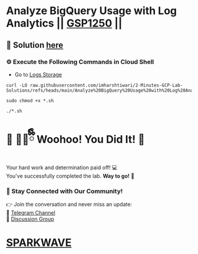 # Analyze BigQuery Usage with Log Analytics || [GSP1250](https://www.cloudskillsboost.google/focuses/89264?parent=catalog) ||

## 🔑 Solution [here](https://www.youtube.com/@sparkwave.01)

### ⚙️ Execute the Following Commands in Cloud Shell

* Go to [Logs Storage](https://console.cloud.google.com/logs/storage?project=)

```
curl -LO raw.githubusercontent.com/imharshtiwari/2-Minutes-GCP-Lab-Solutions/refs/heads/main/Analyze%20BigQuery%20Usage%20with%20Log%20Analytics/gsp1250.sh

sudo chmod +x *.sh

./*.sh
```

# 🎉 🐻‍❄️ྀིྀི Woohoo! You Did It! 🎉  

Your hard work and determination paid off! 💻  
You've successfully completed the lab. **Way to go!** 🚀

### 💬 Stay Connected with Our Community!  
👉 Join the conversation and never miss an update:  
📢 [Telegram Channel](https://t.me/sparkwave.01)  
👥 [Discussion Group](https://t.me/sparkwave.01chats)  

# [SPARKWAVE](https://www.youtube.com/@sparkwave.01)
